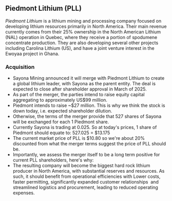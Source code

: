 ## Piedmont Lithium (PLL)

_Piedmont Lithium_ is a lithium mining and processing company focused on developing lithium resources primarily in North America. Their main revenue currently comes from their 25% ownership in the North American Lithium (NAL) operation in Quebec, where they receive a portion of spodumene concentrate production. They are also developing several other projects including Carolina Lithium (US), and have a joint venture interest in the Ewoyaa project in Ghana.

### Acquisition

- Sayona Mining announced it will merge with Piedmont Lithium to create a global lithium leader, with Sayona as the parent entity. The deal is expected to close after shareholder approval in March of 2025.
- As part of the merger, the parties intend to raise equity capital aggregating to approximately US$99 million.
- Piedmont intends to raise ~$27 million. This is why we think the stock is down today, i.e. expected shareholder dilution.
- Otherwise, the terms of the merger provide that 527 shares of Sayona will be exchanged for each 1 Piedmont share.
- Currently Sayona is trading at 0.025. So at today's prices, 1 share of Piedmont should equate to: 527.025 = $13.175
- The current market price of PLL is $10.80 so we're about 20% discounted from what the merger terms suggest the price of PLL should be.
- Importantly, we assess the merger itself to be a long term positive for current PLL shareholders, here's why:
- The resulting company will become the biggest hard rock lithium producer in North America, with substantial reserves and resources. As such, it should benefit from operational efficiencies with Lower costs, faster permitting, significantly expanded customer relationships  and streamlined logistics and procurement, leading to reduced operating expenses.
